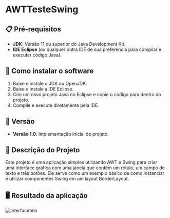 # AWTTesteSwing

## 📋 Pré-requisitos

- **JDK**: Versão 11 ou superior do Java Development Kit.
- **IDE Eclipse** (ou qualquer outra IDE de sua preferência para compilar e executar código Java).

## 🔧 Como instalar o software

1. Baixe e instale o JDK ou OpenJDK.
2. Baixe e instale a IDE Eclipse.
3. Crie um novo projeto Java no Eclipse e copie o código para dentro do projeto.
4. Compile e execute diretamente pela IDE.

## 📌 Versão

- **Versão 1.0**: Implementação inicial do projeto.


## 📝 Descrição do Projeto

Este projeto é uma aplicação simples utilizando AWT e Swing para criar uma interface gráfica com uma janela que contém um rótulo, um campo de texto e três botões. Ele serve como um exemplo básico de como instanciar e utilizar componentes Swing em um layout BorderLayout.

## 🖥️ Resultado da aplicação 
![interfacetela](https://github.com/LcasQueirxz/MODELO_TELA/blob/main/image/Captura%20de%20Tela%202024-10-30%20%C3%A0s%2021.23.33.png)
